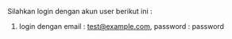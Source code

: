 Silahkan login dengan akun user berikut ini : 

1. login dengan email : test@example.com, password : password
